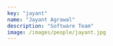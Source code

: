 ```yaml
---
key: "jayant"
name: "Jayant Agrawal"
description: "Software Team"
image: /images/people/jayant.jpg
---
```

